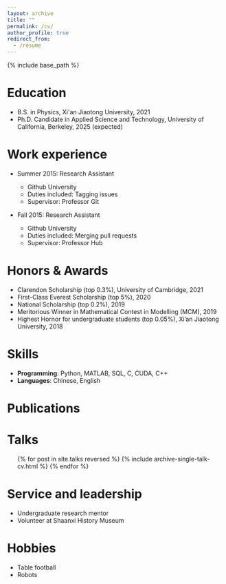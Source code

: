 ```yaml
---
layout: archive
title: ""
permalink: /cv/
author_profile: true
redirect_from:
  - /resume
---
```


{% include base_path %}

Education
======
* B.S. in Physics, Xi'an Jiaotong University, 2021
* Ph.D. Candidate in Applied Science and Technology, University of California, Berkeley, 2025 (expected)

Work experience
======
* Summer 2015: Research Assistant
  * Github University
  * Duties included: Tagging issues
  * Supervisor: Professor Git

* Fall 2015: Research Assistant
  * Github University
  * Duties included: Merging pull requests
  * Supervisor: Professor Hub

Honors & Awards
======
* Clarendon Scholarship (top 0.3%), University of Cambridge, 2021
* First-Class Everest Scholarship (top 5%), 2020
* National Scholarship (top 0.2%), 2019
* Meritorious Winner in Mathematical Contest in Modelling (MCM), 2019
* Highest Hornor for undergraduate students (top 0.05%), Xi’an Jiaotong University, 2018

Skills
======
* **Programming**: Python, MATLAB, SQL, C, CUDA, C++
* **Languages**: Chinese, English

Publications
======
<!--
  <ul>{% for post in site.publications reversed %}
    {% include archive-single-cv.html %}
  {% endfor %}</ul>
  -->
  
Talks
======
  <ul>{% for post in site.talks reversed %}
    {% include archive-single-talk-cv.html %}
  {% endfor %}</ul>

<!--
Teaching
======
  <ul>{% for post in site.teaching %}
    {% include archive-single-cv.html %}
  {% endfor %}</ul>
-->
  
Service and leadership
======
* Undergraduate research mentor
* Volunteer at Shaanxi History Museum

Hobbies
======
* Table football
* Robots

